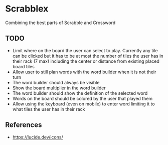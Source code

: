 # Scrabblex

Combining the best parts of Scrabble and Crossword

## TODO

- Limit where on the board the user can select to play. Currently any tile can be clicked but it has to be at most the number of tiles the user has in their rack (7 max) including the center or distance from existing placed board tiles
- Allow user to still plan words with the word builder when it is not their turn
- The word builder should always be visible
- Show the board multiplier in the word builder
- The word builder should show the definition of the selected word
- Words on the board should be colored by the user that played them
- Allow using the keyboard (even on mobile) to enter word limiting it to what tiles the user has in their rack

## References

- <https://lucide.dev/icons/>
